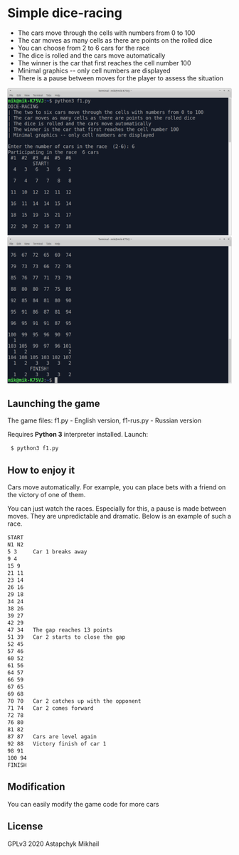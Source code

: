 # Simple dice-racing

* The cars move through the cells with numbers from 0 to 100
* The car moves as many cells as there are points on the rolled dice
* You can choose from 2 to 6 cars for the race
* The dice is rolled and the cars move automatically
* The winner is the car that first reaches the cell number 100
* Minimal graphics -- only cell numbers are displayed
* There is a pause between moves for the player to assess the situation

![dice-racing start](../fig/f11.png)
![dice-racing end](../fig/f12.png)


## Launching the game

The game files: f1.py - English version, f1-rus.py - Russian version

Requires **Python 3** interpreter installed. Launch:

     $ python3 f1.py


## How to enjoy it

Cars move automatically. For example, you can place bets with a friend on the victory of one of them.

You can just watch the races. Especially for this, a pause is made between moves. They are unpredictable and dramatic. Below is an example of such a race.


```
START
N1 N2
5 3     Car 1 breaks away
9 4
15 9
21 11
23 14
26 16
29 18
34 24
38 26
39 27
42 29
47 34   The gap reaches 13 points
51 39   Car 2 starts to close the gap
52 45
57 46
60 52
61 56
64 57
66 59
67 65
69 68
70 70   Car 2 catches up with the opponent
71 74   Car 2 comes forward
72 78
76 80
81 82
87 87   Cars are level again
92 88   Victory finish of car 1
98 91
100 94
FINISH
```

## Modification

You can easily modify the game code for more cars


## License

GPLv3 2020 Astapchyk Mikhail

